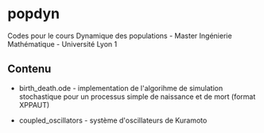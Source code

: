 # popdyn
Codes pour le cours Dynamique des populations - Master Ingénierie Mathématique - Université Lyon 1

## Contenu

* birth_death.ode - implementation de l'algorihme de simulation stochastique pour un processus simple de naissance et de mort (format XPPAUT)

* coupled_oscillators - système d'oscillateurs de Kuramoto
